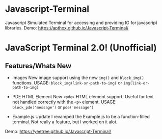 # Javascript-Terminal
Javascript Simulated Terminal for accessing and providing IO for javascript libraries.
Demo: https://apthox.github.io/Javascript-Terminal/

# JavaScript Terminal 2.0! (Unofficial)
## Features/Whats New

- Images
New image support using the new ```img()``` and ```block_img()``` functions. 
USAGE: ```block_img(link-or-path-to-img)``` or ```img(link-or-path-to-img)```

- PDE HTML Element
New ```<pde>``` HTML element support. Useful for text not handled correctly with the ```<p>``` element.
USAGE ```block_pde('message')``` or ```pde('message')```

- Example.js Update
I revamped the Example.js to be a function-filled terminal. Not really a feature, but I worked on it alot.

Demo: https://yeetree.github.io/Javascript-Terminal/
